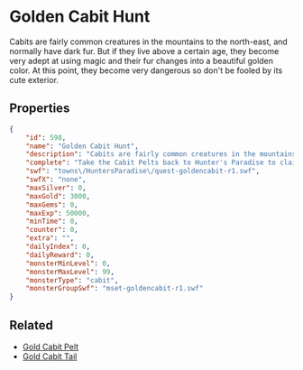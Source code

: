 # Golden Cabit Hunt

Cabits are fairly common creatures in the mountains to the north-east, and normally have dark fur.  But if they live above a certain age, they become very adept at using magic and their fur changes into a beautiful golden color.  At this point, they become very dangerous so don't be fooled by its cute exterior.

## Properties

```json
{
    "id": 598,
    "name": "Golden Cabit Hunt",
    "description": "Cabits are fairly common creatures in the mountains to the north-east, and normally have dark fur.  But if they live above a certain age, they become very adept at using magic and their fur changes into a beautiful golden color.  At this point, they become very dangerous so don't be fooled by its cute exterior.",
    "complete": "Take the Cabit Pelts back to Hunter's Paradise to claim your reward.",
    "swf": "towns\/HuntersParadise\/quest-goldencabit-r1.swf",
    "swfX": "none",
    "maxSilver": 0,
    "maxGold": 3000,
    "maxGems": 0,
    "maxExp": 50000,
    "minTime": 0,
    "counter": 0,
    "extra": "",
    "dailyIndex": 0,
    "dailyReward": 0,
    "monsterMinLevel": 0,
    "monsterMaxLevel": 99,
    "monsterType": "cabit",
    "monsterGroupSwf": "mset-goldencabit-r1.swf"
}
```

## Related

- [Gold Cabit Pelt](../items/3735-gold-cabit-pelt.md)
- [Gold Cabit Tail](../items/3736-gold-cabit-tail.md)

